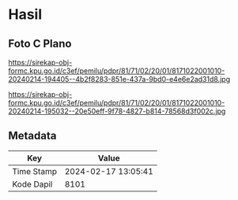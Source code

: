 # Hasil

## Foto C Plano

https://sirekap-obj-formc.kpu.go.id/c3ef/pemilu/pdpr/81/71/02/20/01/8171022001010-20240214-194405--4b2f8283-851e-437a-9bd0-e4e6e2ad31d8.jpg

https://sirekap-obj-formc.kpu.go.id/c3ef/pemilu/pdpr/81/71/02/20/01/8171022001010-20240214-195032--20e50eff-9f78-4827-b814-78568d3f002c.jpg


## Metadata

| Key        | Value               |
| ---------- | ------------------- |
| Time Stamp | 2024-02-17 13:05:41 |
| Kode Dapil | 8101                |



